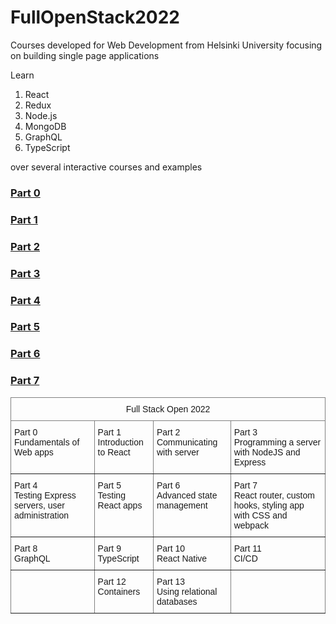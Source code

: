 # FullOpenStack2022
Courses developed for Web Development from Helsinki University focusing on building single page applications

Learn 
1. React 
2. Redux 
3. Node.js 
4. MongoDB 
5. GraphQL
6. TypeScript

over several interactive courses and examples

### [Part 0](https://fullstackopen.com/en/part0)
### [Part 1](https://fullstackopen.com/en/part1)
### [Part 2](https://fullstackopen.com/en/part2)
### [Part 3](https://fullstackopen.com/en/part3)
### [Part 4](https://fullstackopen.com/en/part4)
### [Part 5](https://fullstackopen.com/en/part5)
### [Part 6](https://fullstackopen.com/en/part6)
### [Part 7](https://fullstackopen.com/en/part7)

<style type="text/css">
.tg  {border-collapse:collapse;border-spacing:0;}
.tg td{border-color:black;border-style:solid;border-width:1px;font-family:Arial, sans-serif;font-size:14px;
  overflow:hidden;padding:10px 5px;word-break:normal;}
.tg th{border-color:black;border-style:solid;border-width:1px;font-family:Arial, sans-serif;font-size:14px;
  font-weight:normal;overflow:hidden;padding:10px 5px;word-break:normal;}
.tg .tg-c3ow{border-color:inherit;text-align:center;vertical-align:top}
.tg .tg-0pky{border-color:inherit;text-align:left;vertical-align:top}
</style>
<table class="tg">
<thead>
  <tr>
    <th class="tg-c3ow" colspan="4">Full Stack Open 2022</th>
  </tr>
</thead>
<tbody>
  <tr>
    <td class="tg-0pky">Part 0<br>Fundamentals of Web apps</td>
    <td class="tg-0pky">Part 1<br>Introduction to React</td>
    <td class="tg-0pky">Part 2<br>Communicating with server</td>
    <td class="tg-0pky">Part 3<br>Programming a server with NodeJS and Express</td>
  </tr>
  <tr>
    <td class="tg-0pky">Part 4<br>Testing Express servers, user administration</td>
    <td class="tg-0pky">Part 5<br>Testing React apps</td>
    <td class="tg-0pky">Part 6<br>Advanced state management</td>
    <td class="tg-0pky">Part 7<br>React router, custom hooks, styling app with CSS and webpack</td>
  </tr>
  <tr>
    <td class="tg-0pky">Part 8<br>GraphQL</td>
    <td class="tg-0pky">Part 9<br>TypeScript</td>
    <td class="tg-0pky">Part 10<br>React Native</td>
    <td class="tg-0pky">Part 11<br>CI/CD</td>
  </tr>
  <tr>
    <td class="tg-0pky"></td>
    <td class="tg-0pky">Part 12<br>Containers</td>
    <td class="tg-0pky">Part 13<br>Using relational databases</td>
    <td class="tg-0pky"></td>
  </tr>
</tbody>
</table>
